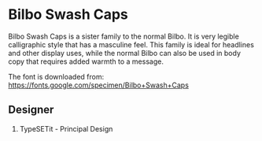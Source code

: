 # Bilbo Swash Caps
Bilbo Swash Caps is a sister family to the normal Bilbo. It is very legible
calligraphic style that has a masculine feel. This family is ideal for headlines
and other display uses, while the normal Bilbo can also be used in body copy
that requires added warmth to a message.


The font is downloaded from:
https://fonts.google.com/specimen/Bilbo+Swash+Caps




## Designer
1. TypeSETit - Principal Design
